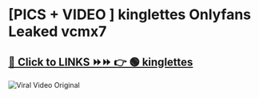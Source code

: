 
 # [PICS + VIDEO ] kinglettes Onlyfans Leaked vcmx7

## <h2><a href="https://clipsfans.com/kinglettes&ref=git">🔗 Click to LINKS ⏩⏩ 👉 🟢 kinglettes </a></h2>

<a href="https://clipsfans.com/kinglettes&ref=git" rel="nofollow" data-target="animated-image.originalLink"><img src="https://i.ibb.co.com/xMMVF88/686577567.gif" alt="Viral Video Original" style="max-width: 100%; display: inline-block;" data-target="animated-image.originalImage"></a>

